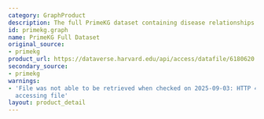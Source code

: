 ```yaml
---
category: GraphProduct
description: The full PrimeKG dataset containing disease relationships.
id: primekg.graph
name: PrimeKG Full Dataset
original_source:
- primekg
product_url: https://dataverse.harvard.edu/api/access/datafile/6180620
secondary_source:
- primekg
warnings:
- 'File was not able to be retrieved when checked on 2025-09-03: HTTP 403 error when
  accessing file'
layout: product_detail
---
```

